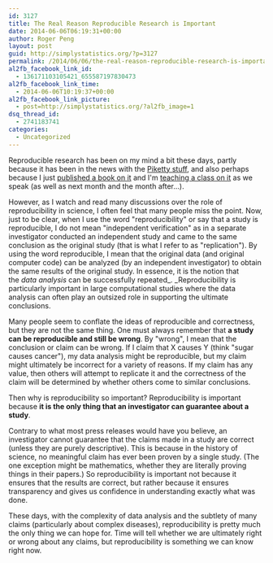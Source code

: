```yaml
---
id: 3127
title: The Real Reason Reproducible Research is Important
date: 2014-06-06T06:19:31+00:00
author: Roger Peng
layout: post
guid: http://simplystatistics.org/?p=3127
permalink: /2014/06/06/the-real-reason-reproducible-research-is-important/
al2fb_facebook_link_id:
  - 136171103105421_655587197830473
al2fb_facebook_link_time:
  - 2014-06-06T10:19:37+00:00
al2fb_facebook_link_picture:
  - post=http://simplystatistics.org/?al2fb_image=1
dsq_thread_id:
  - 2741183741
categories:
  - Uncategorized
---
```

Reproducible research has been on my mind a bit these days, partly because it has been in the news with the [Piketty stuff](http://simplystatistics.org/2014/06/03/post-piketty-lessons/), and also perhaps because I just [published a book on it](http://www.amazon.com/Implementing-Reproducible-Research-Chapman-Series/dp/1466561599/ref=sr_1_1?ie=UTF8&qid=1402049601&sr=8-1&keywords=roger+peng) and I'm [teaching a class on it](https://www.coursera.org/course/repdata) as we speak (as well as next month and the month after...).

However, as I watch and read many discussions over the role of reproducibility in science, I often feel that many people miss the point. Now, just to be clear, when I use the word "reproducibility" or say that a study is reproducible, I do not mean "independent verification" as in a separate investigator conducted an independent study and came to the same conclusion as the original study (that is what I refer to as "replication"). By using the word reproducible, I mean that the original data (and original computer code) can be analyzed (by an independent investigator) to obtain the same results of the original study. In essence, it is the notion that the _data analysis_ can be successfully repeated_. _Reproducibility is particularly important in large computational studies where the data analysis can often play an outsized role in supporting the ultimate conclusions.

Many people seem to conflate the ideas of reproducible and correctness, but they are not the same thing. One must always remember that **a study can be reproducible and still be wrong**. By "wrong", I mean that the conclusion or claim can be wrong. If I claim that X causes Y (think "sugar causes cancer"), my data analysis might be reproducible, but my claim might ultimately be incorrect for a variety of reasons. If my claim has any value, then others will attempt to replicate it and the correctness of the claim will be determined by whether others come to similar conclusions.

Then why is reproducibility so important? Reproducibility is important because **it is the only thing that an investigator can guarantee about a study**.

Contrary to what most press releases would have you believe, an investigator cannot guarantee that the claims made in a study are correct (unless they are purely descriptive). This is because in the history of science, no meaningful claim has ever been proven by a single study. (The one exception might be mathematics, whether they are literally proving things in their papers.) So reproducibility is important not because it ensures that the results are correct, but rather because it ensures transparency and gives us confidence in understanding exactly what was done.

These days, with the complexity of data analysis and the subtlety of many claims (particularly about complex diseases), reproducibility is pretty much the only thing we can hope for. Time will tell whether we are ultimately right or wrong about any claims, but reproducibility is something we can know right now.